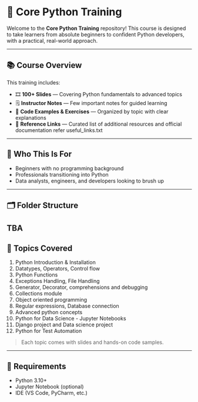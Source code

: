 # 🐍 Core Python Training

Welcome to the **Core Python Training** repository! This course is designed to take learners from absolute beginners to confident Python developers, with a practical, real-world approach.

---

## 📚 Course Overview

This training includes:

- 🎞️ **100+ Slides** — Covering Python fundamentals to advanced topics
- 🗒️ **Instructor Notes** — Few important notes for guided learning
- 🧪 **Code Examples & Exercises** — Organized by topic with clear explanations
- 🔗 **Reference Links** — Curated list of additional resources and official documentation
refer useful_links.txt

---

## 🧠 Who This Is For

- Beginners with no programming background
- Professionals transitioning into Python
- Data analysts, engineers, and developers looking to brush up

---

## 🗂️ Folder Structure

TBA
---

## 📌 Topics Covered

1. Python Introduction & Installation  
2. Datatypes, Operators, Control flow  
3. Python Functions 
4. Exceptions Handling, File Handling  
5. Generator, Decorator, comprehensions and debugging  
6. Collections module 
7. Object oriented programming  
8. Regular expressions, Database connection  
9. Advanced python concepts  
10. Python for Data Science - Jupyter Notebooks  
11. Django project and Data science project 
12. Python for Test Automation

> Each topic comes with slides and hands-on code samples.

---

## 🧰 Requirements

- Python 3.10+
- Jupyter Notebook (optional)
- IDE (VS Code, PyCharm, etc.)
